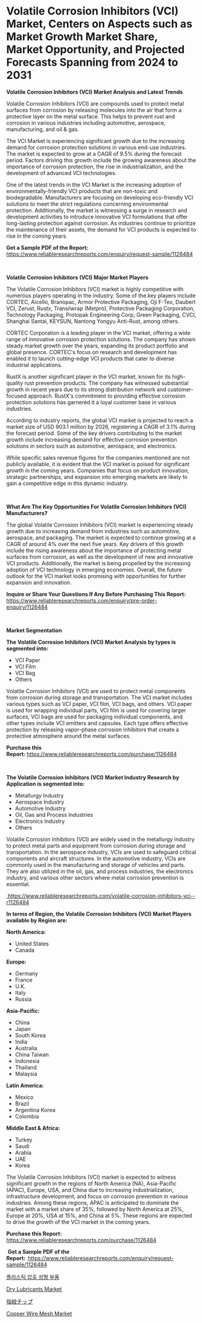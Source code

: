 <p><h1>Volatile Corrosion Inhibitors (VCI) Market, Centers on Aspects such as Market Growth Market Share, Market Opportunity, and Projected Forecasts Spanning from 2024 to 2031</h1></p><p><strong>Volatile Corrosion Inhibitors (VCI) Market Analysis and Latest Trends</strong></p>
<p><p>Volatile Corrosion Inhibitors (VCI) are compounds used to protect metal surfaces from corrosion by releasing molecules into the air that form a protective layer on the metal surface. This helps to prevent rust and corrosion in various industries including automotive, aerospace, manufacturing, and oil & gas.</p><p>The VCI Market is experiencing significant growth due to the increasing demand for corrosion protection solutions in various end-use industries. The market is expected to grow at a CAGR of 9.5% during the forecast period. Factors driving this growth include the growing awareness about the importance of corrosion protection, the rise in industrialization, and the development of advanced VCI technologies.</p><p>One of the latest trends in the VCI Market is the increasing adoption of environmentally-friendly VCI products that are non-toxic and biodegradable. Manufacturers are focusing on developing eco-friendly VCI solutions to meet the strict regulations concerning environmental protection. Additionally, the market is witnessing a surge in research and development activities to introduce innovative VCI formulations that offer long-lasting protection against corrosion. As industries continue to prioritize the maintenance of their assets, the demand for VCI products is expected to rise in the coming years.</p></p>
<p><strong>Get a Sample PDF of the Report:&nbsp;</strong> <a href="https://www.reliableresearchreports.com/enquiry/request-sample/1126484">https://www.reliableresearchreports.com/enquiry/request-sample/1126484</a></p>
<p>&nbsp;</p>
<p><strong>Volatile Corrosion Inhibitors (VCI) Major Market Players</strong></p>
<p><p>The Volatile Corrosion Inhibitors (VCI) market is highly competitive with numerous players operating in the industry. Some of the key players include CORTEC, Aicello, Branopac, Armor Protective Packaging, Oji F-Tex, Daubert VCI, Zerust, Rustx, Transilwrap (Metpro), Protective Packaging Corporation, Technology Packaging, Protopak Engineering Corp, Green Packaging, CVCI, Shanghai Santai, KEYSUN, Nantong Yongyu Anti-Rust, among others.</p><p>CORTEC Corporation is a leading player in the VCI market, offering a wide range of innovative corrosion protection solutions. The company has shown steady market growth over the years, expanding its product portfolio and global presence. CORTEC's focus on research and development has enabled it to launch cutting-edge VCI products that cater to diverse industrial applications.</p><p>RustX is another significant player in the VCI market, known for its high-quality rust prevention products. The company has witnessed substantial growth in recent years due to its strong distribution network and customer-focused approach. RustX's commitment to providing effective corrosion protection solutions has garnered it a loyal customer base in various industries.</p><p>According to industry reports, the global VCI market is projected to reach a market size of USD 903.1 million by 2026, registering a CAGR of 3.1% during the forecast period. Some of the key drivers contributing to the market growth include increasing demand for effective corrosion prevention solutions in sectors such as automotive, aerospace, and electronics.</p><p>While specific sales revenue figures for the companies mentioned are not publicly available, it is evident that the VCI market is poised for significant growth in the coming years. Companies that focus on product innovation, strategic partnerships, and expansion into emerging markets are likely to gain a competitive edge in this dynamic industry.</p></p>
<p>&nbsp;</p>
<p><strong>What Are The Key Opportunities For Volatile Corrosion Inhibitors (VCI) Manufacturers?</strong></p>
<p><p>The global Volatile Corrosion Inhibitors (VCI) market is experiencing steady growth due to increasing demand from industries such as automotive, aerospace, and packaging. The market is expected to continue growing at a CAGR of around 4% over the next five years. Key drivers of this growth include the rising awareness about the importance of protecting metal surfaces from corrosion, as well as the development of new and innovative VCI products. Additionally, the market is being propelled by the increasing adoption of VCI technology in emerging economies. Overall, the future outlook for the VCI market looks promising with opportunities for further expansion and innovation.</p></p>
<p><strong>Inquire or Share Your Questions If Any Before Purchasing This Report:</strong> <a href="https://www.reliableresearchreports.com/enquiry/pre-order-enquiry/1126484">https://www.reliableresearchreports.com/enquiry/pre-order-enquiry/1126484</a></p>
<p>&nbsp;</p>
<p><strong>Market Segmentation</strong></p>
<p><strong>The Volatile Corrosion Inhibitors (VCI) Market Analysis by types is segmented into:</strong></p>
<p><ul><li>VCI Paper</li><li>VCI Film</li><li>VCI Bag</li><li>Others</li></ul></p>
<p><p>Volatile Corrosion Inhibitors (VCI) are used to protect metal components from corrosion during storage and transportation. The VCI market includes various types such as VCI paper, VCI film, VCI bags, and others. VCI paper is used for wrapping individual parts, VCI film is used for covering larger surfaces, VCI bags are used for packaging individual components, and other types include VCI emitters and capsules. Each type offers effective protection by releasing vapor-phase corrosion inhibitors that create a protective atmosphere around the metal surfaces.</p></p>
<p><strong>Purchase this Report:&nbsp;</strong><a href="https://www.reliableresearchreports.com/purchase/1126484">https://www.reliableresearchreports.com/purchase/1126484</a></p>
<p>&nbsp;</p>
<p><strong>The Volatile Corrosion Inhibitors (VCI) Market Industry Research by Application is segmented into:</strong></p>
<p><ul><li>Metallurgy Industry</li><li>Aerospace Industry</li><li>Automotive Industry</li><li>Oil, Gas and Process Industries</li><li>Electronics Industry</li><li>Others</li></ul></p>
<p><p>Volatile Corrosion Inhibitors (VCI) are widely used in the metallurgy industry to protect metal parts and equipment from corrosion during storage and transportation. In the aerospace industry, VCIs are used to safeguard critical components and aircraft structures. In the automotive industry, VCIs are commonly used in the manufacturing and storage of vehicles and parts. They are also utilized in the oil, gas, and process industries, the electronics industry, and various other sectors where metal corrosion prevention is essential.</p></p>
<p><a href="https://www.reliableresearchreports.com/volatile-corrosion-inhibitors-vci--r1126484">&nbsp;https://www.reliableresearchreports.com/volatile-corrosion-inhibitors-vci--r1126484</a></p>
<p><strong>In terms of Region, the Volatile Corrosion Inhibitors (VCI) Market Players available by Region are:</strong></p>
<p>
    <p> <strong> North America: </strong>
        <ul>
            <li>United States</li>
            <li>Canada</li>
        </ul>
        </p> 
    <p> <strong> Europe: </strong>
        <ul>
            <li>Germany</li>
            <li>France</li>
            <li>U.K.</li>
            <li>Italy</li>
            <li>Russia</li>
        </ul>
        </p> 
    <p> <strong> Asia-Pacific: </strong>
        <ul>
            <li>China</li>
            <li>Japan</li>
            <li>South Korea</li>
            <li>India</li>
            <li>Australia</li>
            <li>China Taiwan</li>
            <li>Indonesia</li>
            <li>Thailand</li>
            <li>Malaysia</li>
        </ul>
        </p> 
    <p> <strong> Latin America: </strong>
        <ul>
            <li>Mexico</li>
            <li>Brazil</li>
            <li>Argentina Korea</li>
            <li>Colombia</li>
        </ul>
        </p> 
    <p> <strong> Middle East & Africa: </strong>
        <ul>
            <li>Turkey</li>
            <li>Saudi</li>
            <li>Arabia</li>
            <li>UAE</li>
            <li>Korea</li>
        </ul>
    </p>
    </p>
<p><p>The Volatile Corrosion Inhibitors (VCI) market is expected to witness significant growth in the regions of North America (NA), Asia-Pacific (APAC), Europe, USA, and China due to increasing industrialization, infrastructure development, and focus on corrosion prevention in various industries. Among these regions, APAC is anticipated to dominate the market with a market share of 35%, followed by North America at 25%, Europe at 20%, USA at 15%, and China at 5%. These regions are expected to drive the growth of the VCI market in the coming years.</p></p>
<p><strong>Purchase this Report: </strong><a href="https://www.reliableresearchreports.com/purchase/1126484">https://www.reliableresearchreports.com/purchase/1126484</a></p>
<p>&nbsp;<strong>Get a Sample PDF of the Report:&nbsp;&nbsp;</strong><a href="https://www.reliableresearchreports.com/enquiry/request-sample/1126484">https://www.reliableresearchreports.com/enquiry/request-sample/1126484</a></p>
<p><strong></strong></p>
<p><p><a href="https://github.com/rifqimuhammad018/Market-Research-Report-List-1/blob/main/7589802141159.md">플라스틱 압출 성형 부품</a></p><p><a href="https://github.com/crlaem461/Market-Research-Report-List-1/blob/main/dry-lubricants-market.md">Dry Lubricants Market</a></p><p><a href="https://github.com/dzy793153605/Market-Research-Report-List-2/blob/main/6151917135661.md">指紋チップ</a></p><p><a href="https://github.com/wnxtvsgd56/Market-Research-Report-List-1/blob/main/copper-wire-mesh-market.md">Copper Wire Mesh Market</a></p></p>